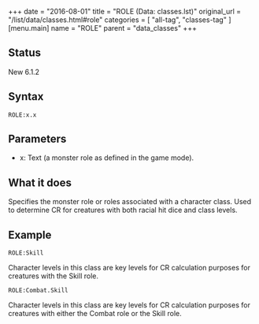+++
date = "2016-08-01"
title = "ROLE (Data: classes.lst)"
original_url = "/list/data/classes.html#role"
categories = [ "all-tag", "classes-tag" ]
[menu.main]
    name = "ROLE"
    parent = "data_classes"
+++

## Status

New 6.1.2

## Syntax

`ROLE:x.x`

## Parameters

-   x: Text (a monster role as defined in the
    game mode).



What it does
------------

Specifies the monster role or roles associated with a character class.
Used to determine CR for creatures with both racial hit dice and class
levels.

Example
-------

`ROLE:Skill`

Character levels in this class are key levels for CR calculation
purposes for creatures with the Skill role.

`ROLE:Combat.Skill`

Character levels in this class are key levels for CR calculation
purposes for creatures with either the Combat role or the Skill role.

